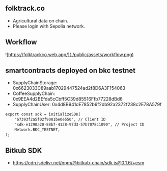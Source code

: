## folktrack.co
- Agricultural data on chain.
- Please login with Sepolia network.

## Workflow
![https://folktrackco.web.app/](./public/assets/workflow.png)

## smartcontracts deployed on bkc testnet
- SupplyChainStorage: 0x6623033C89aab17029447524ad2f8D6A3F154063
- CoffeeSupplyChain: 0x9EEA4d2BEfda5cCbff5C39d85516Ffb77228dBd6
- SupplyChainUser: 0x4d8B941dE7852b6f2db92a2372f238c2E78A579f

```
export const sdk = initializeSDK(
    "67393f2a5f02f9001be0e550", // Client ID
    "sdk-e1290a20-88b7-4128-97d3-57b7078c1090", // Project ID
    Network.BKC_TESTNET,
);

```

## Bitkub SDK
- https://cdn.jsdelivr.net/npm/@bitkub-chain/sdk.js@0.1.6/+esm